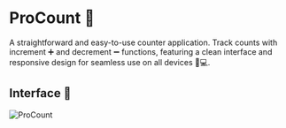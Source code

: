 # ProCount 🔢

A straightforward and easy-to-use counter application. Track counts with increment ➕ and decrement ➖ functions, featuring a clean interface and responsive design for seamless use on all devices 📱💻.

## Interface 📸

![ProCount](ProCount.png)
